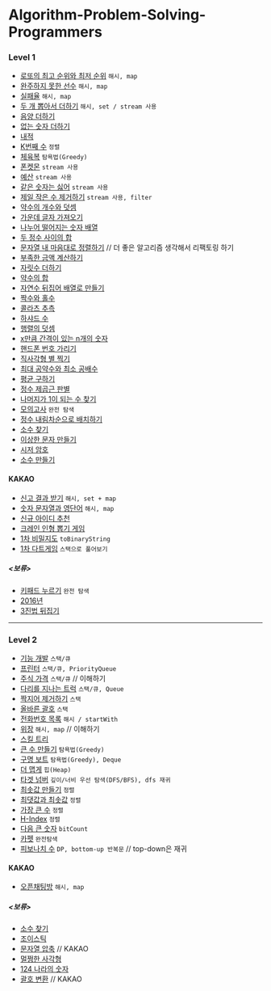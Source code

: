 # Algorithm-Problem-Solving-Programmers
### Level 1
* [로또의 최고 순위와 최저 순위](https://programmers.co.kr/learn/courses/30/lessons/77484) `해시, map`
* [완주하지 못한 선수](https://programmers.co.kr/learn/courses/30/lessons/42576) `해시, map` 
* [실패율](https://programmers.co.kr/learn/courses/30/lessons/42889) `해시, map`
* [두 개 뽑아서 더하기](https://programmers.co.kr/learn/courses/30/lessons/68644) `해시, set / stream 사용`
* [음양 더하기](https://programmers.co.kr/learn/courses/30/lessons/76501)
* [없는 숫자 더하기](https://programmers.co.kr/learn/courses/30/lessons/86051)
* [내적](https://programmers.co.kr/learn/courses/30/lessons/70128)
* [K번째 수](https://programmers.co.kr/learn/courses/30/lessons/42748) `정렬`
* [체육복](https://programmers.co.kr/learn/courses/30/lessons/42862) `탐욕법(Greedy)`
* [폰켓몬](https://programmers.co.kr/learn/courses/30/lessons/1845) `stream 사용`
* [예산](https://programmers.co.kr/learn/courses/30/lessons/12982) `stream 사용`
* [같은 숫자는 싫어](https://programmers.co.kr/learn/courses/30/lessons/12906) `stream 사용`
* [제일 작은 수 제거하기](https://programmers.co.kr/learn/courses/30/lessons/12935) `stream 사용, filter`
* [약수의 개수와 덧셈](https://programmers.co.kr/learn/courses/30/lessons/77884)
* [가운데 글자 가져오기](https://programmers.co.kr/learn/courses/30/lessons/12903)
* [나누어 떨어지는 숫자 배열](https://programmers.co.kr/learn/courses/30/lessons/12910)
* [두 정수 사이의 합](https://programmers.co.kr/learn/courses/30/lessons/12912)
* [문자열 내 마음대로 정렬하기](https://programmers.co.kr/learn/courses/30/lessons/12915) // 더 좋은 알고리즘 생각해서 리팩토링 하기
* [부족한 금액 계산하기](https://programmers.co.kr/learn/courses/30/lessons/82612)
* [자릿수 더하기](https://programmers.co.kr/learn/courses/30/lessons/12931)
* [약수의 합](https://programmers.co.kr/learn/courses/30/lessons/12928)
* [자연수 뒤집어 배열로 만들기](https://programmers.co.kr/learn/courses/30/lessons/12932)
* [짝수와 홀수](https://programmers.co.kr/learn/courses/30/lessons/12937)
* [콜라츠 추측](https://programmers.co.kr/learn/courses/30/lessons/12943)
* [하샤드 수](https://programmers.co.kr/learn/courses/30/lessons/12947)
* [행렬의 덧셈](https://programmers.co.kr/learn/courses/30/lessons/12950)
* [x만큼 간격이 있는 n개의 숫자](https://programmers.co.kr/learn/courses/30/lessons/12954)
* [핸드폰 번호 가리기](https://programmers.co.kr/learn/courses/30/lessons/12948)
* [직사각형 별 찍기](https://programmers.co.kr/learn/courses/30/lessons/12969)
* [최대 공약수와 최소 공배수](https://programmers.co.kr/learn/courses/30/lessons/12940)
* [평균 구하기](https://programmers.co.kr/learn/courses/30/lessons/12944)
* [정수 제곱근 판별](https://programmers.co.kr/learn/courses/30/lessons/12934) 
* [나머지가 1이 되는 수 찾기](https://programmers.co.kr/learn/courses/30/lessons/87389)
* [모의고사](https://programmers.co.kr/learn/courses/30/lessons/42840) `완전 탐색`
* [정수 내림차순으로 배치하기](https://programmers.co.kr/learn/courses/30/lessons/12933)
* [소수 찾기](https://programmers.co.kr/learn/courses/30/lessons/12921)
* [이상한 문자 만들기](https://programmers.co.kr/learn/courses/30/lessons/12930)
* [시저 암호](https://programmers.co.kr/learn/courses/30/lessons/12926)
* [소수 만들기](https://programmers.co.kr/learn/courses/30/lessons/12977)
#### KAKAO
* [신고 결과 받기](https://programmers.co.kr/learn/courses/30/lessons/92334) `해시, set + map`
* [숫자 문자열과 영단어](https://programmers.co.kr/learn/courses/30/lessons/81301) `해시, map`
* [신규 아이디 추천](https://programmers.co.kr/learn/courses/30/lessons/72410?language=java)
* [크레인 인형 뽑기 게임](https://programmers.co.kr/learn/courses/30/lessons/64061) 
* [1차 비밀지도](https://programmers.co.kr/learn/courses/30/lessons/17681) `toBinaryString`
* [1차 다트게임](https://programmers.co.kr/learn/courses/30/lessons/17682) `스택으로 풀어보기`

##### <보류>
* [키패드 누르기](https://programmers.co.kr/learn/courses/30/lessons/67256) `완전 탐색`
* [2016년](https://programmers.co.kr/learn/courses/30/lessons/12901)
* [3진법 뒤집기](https://programmers.co.kr/learn/courses/30/lessons/68935)

* * *

### Level 2
* [기능 개발](https://programmers.co.kr/learn/courses/30/lessons/42586) `스택/큐`
* [프린터](https://programmers.co.kr/learn/courses/30/lessons/42587) `스택/큐, PriorityQueue` 
* [주식 가격](https://programmers.co.kr/learn/courses/30/lessons/42584) `스택/큐` // 이해하기
* [다리를 지나는 트럭](https://programmers.co.kr/learn/courses/30/lessons/42583) `스택/큐, Queue`
* [짝지어 제거하기](https://programmers.co.kr/learn/courses/30/lessons/12973) `스택`
* [올바른 괄호](https://programmers.co.kr/learn/courses/30/lessons/12909?language=java) `스택`
* [전화번호 목록](https://programmers.co.kr/learn/courses/30/lessons/42577) `해시 / startWith`
* [위장](https://programmers.co.kr/learn/courses/30/lessons/42578) `해시, map` // 이해하기
* [스킬 트리](https://programmers.co.kr/learn/courses/30/lessons/49993)
* [큰 수 만들기](https://programmers.co.kr/learn/courses/30/lessons/42883) `탐욕법(Greedy)`
* [구명 보트](https://programmers.co.kr/learn/courses/30/lessons/42885) `탐욕법(Greedy), Deque`
* [더 맵게](https://programmers.co.kr/learn/courses/30/lessons/42626) `힙(Heap)`
* [타겟 넘버](https://programmers.co.kr/learn/courses/30/lessons/43165) `깊이/너비 우선 탐색(DFS/BFS), dfs 재귀`
* [최솟값 만들기](https://programmers.co.kr/learn/courses/30/lessons/12941) `정렬`
* [최댓값과 최솟값](https://programmers.co.kr/learn/courses/30/lessons/12939) `정렬`
* [가장 큰 수](https://programmers.co.kr/learn/courses/30/lessons/42746) `정렬`
* [H-Index](https://programmers.co.kr/learn/courses/30/lessons/42747) `정렬`
* [다음 큰 숫자](https://programmers.co.kr/learn/courses/30/lessons/12911) `bitCount`
* [카펫](https://programmers.co.kr/learn/courses/30/lessons/42842) `완전탐색`
* [피보나치 수](https://programmers.co.kr/learn/courses/30/lessons/12945) `DP, bottom-up 반복문` // top-down은 재귀
#### KAKAO
* [오픈채팅방](https://programmers.co.kr/learn/courses/30/lessons/42888) `해시, map`

##### <보류>
* [소수 찾기](https://programmers.co.kr/learn/courses/30/lessons/42839)
* [조이스틱](https://programmers.co.kr/learn/courses/30/lessons/42860)
* [문자열 압축]() // KAKAO
* [멀쩡한 사각형]()
* [124 나라의 숫자]()
* [괄호 변환]() // KAKAO